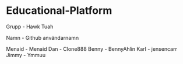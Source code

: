# Educational-Platform


Grupp - Hawk Tuah


Namn  - Github användarnamn

Menaid - Menaid
Dan - Clone888
Benny - BennyAhlin
Karl - jensencarr
Jimmy - Ymmuu
